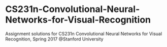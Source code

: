 # CS231n-Convolutional-Neural-Networks-for-Visual-Recognition
Assignment solutions for CS231n Convolutional Neural Networks for Visual Recognition, Spring 2017 @Stanford University
